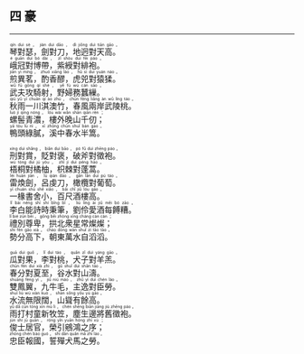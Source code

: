 ## 四 豪
---
<div>

<p>
<ruby><rb> 琴對瑟，劍對刀，地迥對天高。 </rb> <rt>qín  duì  sè ， jiàn  duì  dāo ， dì  jiǒng  duì  tiān  gāo 。</rt></ruby><BR>
<ruby><rb> 峨冠對博帶，紫綬對緋袍。 </rb> <rt>é  guān  duì  bó  dài ， zǐ  shòu  duì  fēi  páo 。</rt></ruby><BR>
<ruby><rb> 煎異茗，酌香醪，虎兕對猿猱。 </rb> <rt>jiān  yì  míng ， zhuó  xiāng  láo ， hǔ  sì  duì  yuán  náo 。</rt></ruby><BR>
<ruby><rb> 武夫攻騎射，野婦務蠶繅。 </rb> <rt>wǔ  fū  gōng  qí  shè ， yě  fù  wù  cán  sāo 。</rt></ruby><BR>
<ruby><rb> 秋雨一川淇澳竹，春風兩岸武陵桃。 </rb> <rt>qiū  yǔ  yī  chuān  qí  ào  zhú ， chūn  fēng  liǎng  àn  wǔ  líng  táo 。</rt></ruby><BR>
<ruby><rb> 螺髻青濃，樓外晚山千仞； </rb> <rt>luó  jì  qīng  nóng ， lóu  wài  wǎn  shān  qiān  rèn ；</rt></ruby><BR>
<ruby><rb> 鴨頭綠膩，溪中春水半篙。 </rb> <rt>yā  tóu  lǜ  nì ， xī  zhōng  chūn  shuǐ  bàn  gāo 。</rt></ruby><BR></P>

<p>
<ruby><rb> 刑對賞，貶對褒，破斧對徵袍。 </rb> <rt>xíng  duì  shǎng ， biǎn  duì  bāo ， pò  fǔ  duì  zhēng  páo 。</rt></ruby><BR>
<ruby><rb> 梧桐對橘柚，枳棘對蓬蒿。 </rb> <rt>wú  tóng  duì  jú  yòu ， zhǐ  jí  duì  péng  hāo 。</rt></ruby><BR>
<ruby><rb> 雷煥劍，呂虔刀，橄欖對葡萄。 </rb> <rt>léi  huàn  jiàn ， lǚ  qián  dāo ， gǎn  lǎn  duì  pú  táo 。</rt></ruby><BR>
<ruby><rb> 一椽書舍小，百尺酒樓高。 </rb> <rt>yī  chuán  shū  shě  xiǎo ， bǎi  chǐ  jiǔ  lóu  gāo 。</rt></ruby><BR>
<ruby><rb> 李白能詩時秉筆，劉伶愛酒每餺糟。 </rb> <rt>lǐ  bái  néng  shī  shí  bǐng  bǐ ， liú  líng  ài  jiǔ  měi  bó  zāo 。</rt></ruby><BR>
<ruby><rb> 禮別尊卑，拱北衆星常燦燦； </rb> <rt>lǐ  bié  zūn  bēi ， gǒng  běi  zhòng  xīng  cháng  càn  càn ；</rt></ruby><BR>
<ruby><rb> 勢分高下，朝東萬水自滔滔。 </rb> <rt>shì  fēn  gāo  xià ， cháo  dōng  wàn  shuǐ  zì  tāo  tāo 。</rt></ruby><BR></P>

<p>
<ruby><rb> 瓜對果，李對桃，犬子對羊羔。 </rb> <rt>guā  duì  guǒ ， lǐ  duì  táo ， quǎn  zǐ  duì  yáng  gāo 。</rt></ruby><BR>
<ruby><rb> 春分對夏至，谷水對山濤。 </rb> <rt>chūn  fēn  duì  xià  zhì ， gǔ  shuǐ  duì  shān  tāo 。</rt></ruby><BR>
<ruby><rb> 雙鳳翼，九牛毛，主逸對臣勞。 </rb> <rt>shuāng  fèng  yì ， jiǔ  niú  máo ， zhǔ  yì  duì  chén  láo 。</rt></ruby><BR>
<ruby><rb> 水流無限闊，山聳有餘高。 </rb> <rt>shuǐ  liú  wú  xiàn  kuò ， shān  sǒng  yǒu  yú  gāo 。</rt></ruby><BR>
<ruby><rb> 雨打村童新牧笠，塵生邊將舊徵袍。 </rb> <rt>yǔ  dǎ  cūn  tóng  xīn  mù  lì ， chén  shēng  biān  jiāng  jiù  zhēng  páo 。</rt></ruby><BR>
<ruby><rb> 俊士居官，榮引鵷鴻之序； </rb> <rt>jùn  shì  jū  guān ， róng  yǐn  yuān  hóng  zhī  xù ；</rt></ruby><BR>
<ruby><rb> 忠臣報國，誓殫犬馬之勞。 </rb> <rt>zhōng  chén  bào  guó ， shì  dān  quǎn  mǎ  zhī  láo 。</rt></ruby><BR></P>

</div>
